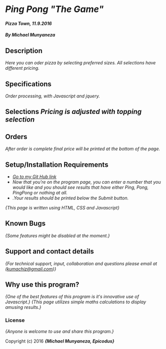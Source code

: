 # _Ping Pong "The Game"_

#### _Pizza Town, 11.9.2016_

##### By _**Michael Munyaneza**_

## Description
_Here you can oder pizza by selecting preferred sizes. All selections have different pricing._
## Specifications
  _Order processing, with Javascript and jquery._
## Selections _Pricing is adjusted with topping selection_
## Orders
_After order is complete final price will be printed at the bottom of the page._

## Setup/Installation Requirements

* [_Go to my Git Hub link_](https://kumachiz.github.io/intr-p3/)
* _Now that you're on the program page, you can enter a number that you would like and you should see results that have either Ping, Pong, PingPong or nothing at all._
* _.Your results should be printed below the Submit button._

_{This page is written using HTML, CSS and Javascript}_

## Known Bugs

_{Some features might be disabled at the moment.}_

## Support and contact details

_{For technical support, input, collaboration and questions please email at (kumachiz@gmail.com)}_

## Why use this program?

_{One of the best features of this program is it's innovative use of Javascript.}_
_{This page utilizes simple maths calculations to display amusing results.}_

### License

*{Anyone is welcome to use and share this program.}*

Copyright (c) 2016 **_{Michael Munyaneza, Epicodus}_**
